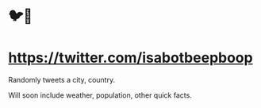 # 🐦🤖
# https://twitter.com/isabotbeepboop

Randomly tweets a city, country. 

Will soon include weather, population, other quick facts. 